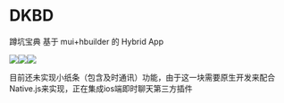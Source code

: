 # DKBD
蹲坑宝典  基于 mui+hbuilder 的  Hybrid App 

![](http://i.imgur.com/Ugkka5r.png)![](http://i.imgur.com/vMjJWjt.png)![](http://i.imgur.com/mHzGTap.png)


目前还未实现小纸条（包含及时通讯）功能，由于这一块需要原生开发来配合Native.js来实现，正在集成ios端即时聊天第三方插件